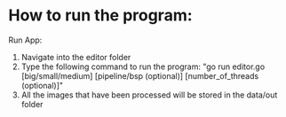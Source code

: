 # How to run the program:

Run App:
1. Navigate into the editor folder
2. Type the following command to run the program: "go run editor.go [big/small/medium] [pipeline/bsp (optional)] [number_of_threads (optional)]"
4. All the images that have been processed will be stored in the data/out folder
